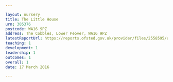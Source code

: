 ```yaml
---

layout: nursery
title: The Little House
urn: 305376
postcode: WA16 9PZ
address: The Cobbles, Lower Peover, WA16 9PZ
latestReportUrl: https://reports.ofsted.gov.uk/provider/files/2558595/urn/305376.pdf
teaching: 1
development: 1
leadership: 1
outcomes: 1
overall: 1
date: 17 March 2016

---
```

